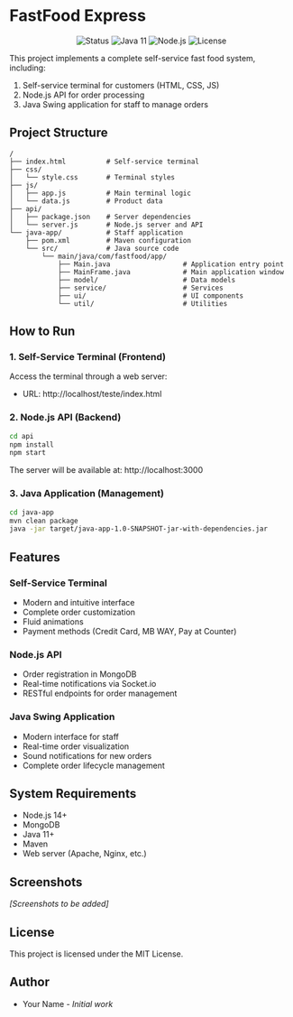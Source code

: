 # FastFood Express

<p align="center">
  <img src="https://img.shields.io/badge/Status-Completed-brightgreen" alt="Status">
  <img src="https://img.shields.io/badge/Java-11-orange" alt="Java 11">
  <img src="https://img.shields.io/badge/Node.js-14+-green" alt="Node.js">
  <img src="https://img.shields.io/badge/License-MIT-blue" alt="License">
</p>

This project implements a complete self-service fast food system, including:

1. Self-service terminal for customers (HTML, CSS, JS)
2. Node.js API for order processing
3. Java Swing application for staff to manage orders

## Project Structure

```
/
├── index.html          # Self-service terminal
├── css/
│   └── style.css       # Terminal styles
├── js/
│   ├── app.js          # Main terminal logic
│   └── data.js         # Product data
├── api/
│   ├── package.json    # Server dependencies
│   └── server.js       # Node.js server and API
└── java-app/           # Staff application
    ├── pom.xml         # Maven configuration
    └── src/            # Java source code
        └── main/java/com/fastfood/app/
            ├── Main.java                  # Application entry point
            ├── MainFrame.java             # Main application window
            ├── model/                     # Data models
            ├── service/                   # Services
            ├── ui/                        # UI components
            └── util/                      # Utilities
```

## How to Run

### 1. Self-Service Terminal (Frontend)

Access the terminal through a web server:
- URL: http://localhost/teste/index.html

### 2. Node.js API (Backend)

```bash
cd api
npm install
npm start
```

The server will be available at: http://localhost:3000

### 3. Java Application (Management)

```bash
cd java-app
mvn clean package
java -jar target/java-app-1.0-SNAPSHOT-jar-with-dependencies.jar
```

## Features

### Self-Service Terminal
- Modern and intuitive interface
- Complete order customization
- Fluid animations
- Payment methods (Credit Card, MB WAY, Pay at Counter)

### Node.js API
- Order registration in MongoDB
- Real-time notifications via Socket.io
- RESTful endpoints for order management

### Java Swing Application
- Modern interface for staff
- Real-time order visualization
- Sound notifications for new orders
- Complete order lifecycle management

## System Requirements

- Node.js 14+
- MongoDB
- Java 11+
- Maven
- Web server (Apache, Nginx, etc.)

## Screenshots

*[Screenshots to be added]*

## License

This project is licensed under the MIT License.

## Author

- Your Name - *Initial work*